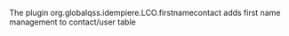 The plugin org.globalqss.idempiere.LCO.firstnamecontact adds first name management to contact/user table
